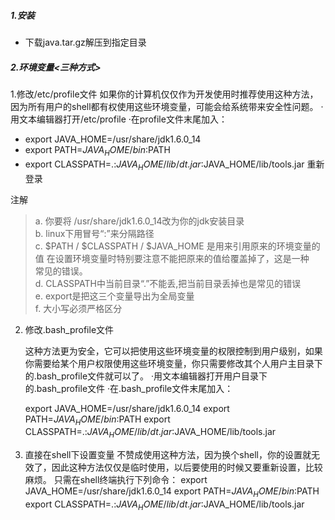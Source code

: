 ##### 1.安装
- 下载java.tar.gz解压到指定目录
##### 2.环境变量<三种方式>
   1.修改/etc/profile文件
   如果你的计算机仅仅作为开发使用时推荐使用这种方法，因为所有用户的shell都有权使用这些环境变量，可能会给系统带来安全性问题。
  ·用文本编辑器打开/etc/profile
  ·在profile文件末尾加入：
  - export JAVA_HOME=/usr/share/jdk1.6.0_14
  - export PATH=$JAVA_HOME/bin:$PATH
  - export CLASSPATH=.:$JAVA_HOME/lib/dt.jar:$JAVA_HOME/lib/tools.jar 
   重新登录
   
注解   
> a. 你要将 /usr/share/jdk1.6.0_14改为你的jdk安装目录  
> b. linux下用冒号“:”来分隔路径  
> c. $PATH / $CLASSPATH / $JAVA_HOME 是用来引用原来的环境变量的值 
  在设置环境变量时特别要注意不能把原来的值给覆盖掉了，这是一种  
  常见的错误。  
> d. CLASSPATH中当前目录“.”不能丢,把当前目录丢掉也是常见的错误  
> e. export是把这三个变量导出为全局变量  
> f. 大小写必须严格区分  

2. 修改.bash_profile文件

    这种方法更为安全，它可以把使用这些环境变量的权限控制到用户级别，如果你需要给某个用户权限使用这些环境变量，你只需要修改其个人用户主目录下的.bash_profile文件就可以了。
    ·用文本编辑器打开用户目录下的.bash_profile文件
    ·在.bash_profile文件末尾加入：

    export JAVA_HOME=/usr/share/jdk1.6.0_14
    export PATH=$JAVA_HOME/bin:$PATH
    export CLASSPATH=.:$JAVA_HOME/lib/dt.jar:$JAVA_HOME/lib/tools.jar



3. 直接在shell下设置变量
    不赞成使用这种方法，因为换个shell，你的设置就无效了，因此这种方法仅仅是临时使用，以后要使用的时候又要重新设置，比较麻烦。
    只需在shell终端执行下列命令：
    export JAVA_HOME=/usr/share/jdk1.6.0_14
    export PATH=$JAVA_HOME/bin:$PATH
    export CLASSPATH=.:$JAVA_HOME/lib/dt.jar:$JAVA_HOME/lib/tools.jar
